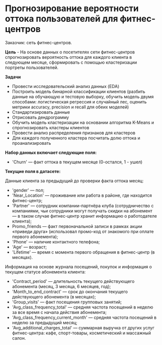 # Прогнозирование вероятности оттока пользователей для фитнес-центров  

Заказчик: сеть фитнес-центров.  

**Цель** - На основе данных о посетителях сети фитнес-центров спрогнозировать вероятность оттока для каждого клиента в следующем месяце, сформировать с помощью кластеризации портреты пользователей.  

**Задачи**  
- Провести исследовательский анализ данных (EDA)  
- Построить модель бинарной классификации клиентов (разбить данные на обучающую и тестовую выборку, обучить модель двумя способами: логистическая регрессия и случайный лес, оценить метрики accuracy, precision и recall для обеих моделей)  
- Стандартизировать данные  
- Отрисовать дендрограмму  
- Обучить модель кластеризации на основании алгоритма K-Means и спрогнозировать кластеры клиентов  
- Провести анализ распределения признаков для кластеров  
- Для каждого полученного кластера посчитать долю оттока и проанализировать  

**Набор данных включает следующие поля:**

- 'Churn' — факт оттока в текущем месяце (0-остался, 1 - ушел)  

**Текущие поля в датасете:**  

Данные клиента за предыдущий до проверки факта оттока месяц:  

- 'gender' — пол;  
- 'Near_Location' — проживание или работа в районе, где находится фитнес-центр;  
- 'Partner' — сотрудник компании-партнёра клуба (сотрудничество с компаниями, чьи сотрудники могут получать скидки на абонемент — в таком случае фитнес-центр хранит информацию о работодателе клиента);  
- Promo_friends — факт первоначальной записи в рамках акции «приведи друга» (использовал промо-код от знакомого при оплате первого абонемента);  
- 'Phone' — наличие контактного телефона;  
- 'Age' — возраст;  
- 'Lifetime' — время с момента первого обращения в фитнес-центр (в месяцах).  

Информация на основе журнала посещений, покупок и информация о текущем статусе абонемента клиента:  

- 'Contract_period' — длительность текущего действующего абонемента (месяц, 3 месяца, 6 месяцев, год);  
- 'Month_to_end_contract' — срок до окончания текущего действующего абонемента (в месяцах);   
- 'Group_visits' — факт посещения групповых занятий;  
- 'Avg_class_frequency_total' — средняя частота посещений в неделю за все время с начала действия абонемента;  
- 'Avg_class_frequency_current_month' — средняя частота посещений в неделю за предыдущий месяц;  
- 'Avg_additional_charges_total' — суммарная выручка от других услуг фитнес-центра: кафе, спорт-товары, косметический и массажный салон.
